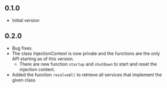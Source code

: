 ## 0.1.0

- Initial version

## 0.2.0

- Bug fixes.
- The class InjectionContext is now private and the functions are the only API starting as of this version.
  - There are new function `startup` and `shutDown` to start and reset the injection context.
- Added the function `resolveAll` to retrieve all services that implement the given class